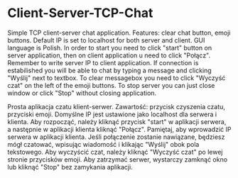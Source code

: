 # Client-Server-TCP-Chat

Simple TCP client-server chat application. Features: clear chat button, emoji buttons.
Default IP is set to localhost for both server and client. 
GUI language is Polish. 
In order to start you need to click "start" button on server application, then on client application u need to click "Połącz".
Remember to write server IP to client application.
If connection is estabilished you will be able to chat by typing a message and clicking "Wyślij" next to textbox.
To clear messagebox you need to click "Wyczyść czat" on the left of the emoji buttons.
To stop server you can just close window or click "Stop" without closing application.

Prosta aplikacja czatu klient-serwer. Zawartość: przycisk czyszenia czatu, przyciski emoji.
Domyślne IP jest ustawione jako localhost dla serwera i klienta.
Aby rozpocząć, należy kliknąć przycisk "start" w aplikacji serwera, a następnie w aplikacji klienta kliknąć "Połącz".
Pamiętaj, aby wprowadzić IP serwera w aplikacji klienta.
Jeśli połączenie zostanie nawiązane, będziesz mógł czatować, wpisując wiadomość i klikając "Wyślij" obok pola tekstowego.
Aby wyczyścić czat, należy kliknąć "Wyczyść czat" po lewej stronie przycisków emoji.
Aby zatrzymać serwer, wystarczy zamknąć okno lub kliknąć "Stop" bez zamykania aplikacji.


